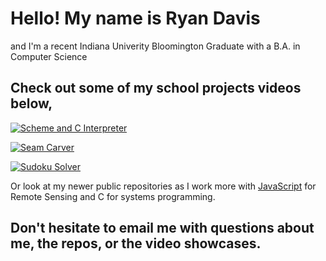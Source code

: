 # Hello! My name is Ryan Davis
and I'm a recent Indiana Univerity Bloomington Graduate with a B.A. in Computer Science
## Check out some of my school projects videos below,
[![Scheme and C Interpreter](https://img.youtube.com/7OtFnemLvNQ/maxresdefault.jpg)](https://www.youtube.com/embed/7OtFnemLvNQ?si=CfP-4qhHCuVV9Bea)

[![Seam Carver](https://img.youtube.com/y6dVWXbnfBU/maxresdefault.jpg)](https://www.youtube.com/embed/y6dVWXbnfBU?si=fS75TWleyO8MxKAu)

[![Sudoku Solver](https://img.youtube.com/vi/yBOC6zRX7wk/maxresdefault,jpg)](https://www.youtube.com/embed/yBOC6zRX7wk?si=nLInOT1G9shnWidu)



Or look at my newer public repositories as I work more with [JavaScript](https://github.com/ComicalSansMS/Google-Earth-Engine-Brazil-NDFI-Analysis-Project) for Remote Sensing and C for systems programming.
## Don't hesitate to email me with questions about me, the repos, or the video showcases.

<!--
**ComicalSansMS/ComicalSansMS** is a ✨ _special_ ✨ repository because its `README.md` (this file) appears on your GitHub profile.

Here are some ideas to get you started:

- 🔭 I’m currently working on ...
- 🌱 I’m currently learning ...
- 👯 I’m looking to collaborate on ...
- 🤔 I’m looking for help with ...
- 💬 Ask me about ...
- 📫 How to reach me: ...
- 😄 Pronouns: ...
- ⚡ Fun fact: ...
-->
